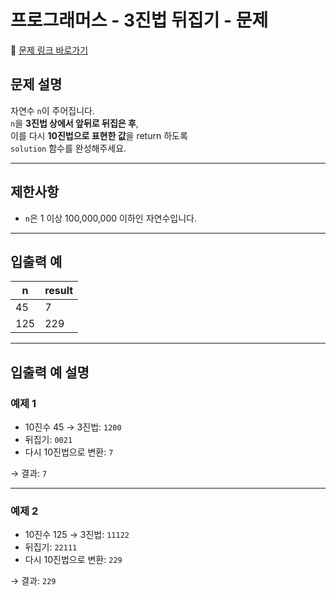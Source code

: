 # 프로그래머스 - 3진법 뒤집기 - 문제

🔗 [문제 링크 바로가기](https://school.programmers.co.kr/learn/courses/30/lessons/68935)

## 문제 설명

자연수 `n`이 주어집니다.  
`n`을 **3진법 상에서 앞뒤로 뒤집은 후**,  
이를 다시 **10진법으로 표현한 값**을 return 하도록  
`solution` 함수를 완성해주세요.

---

## 제한사항

- `n`은 1 이상 100,000,000 이하인 자연수입니다.

---

## 입출력 예

| n   | result |
| --- | ------ |
| 45  | 7      |
| 125 | 229    |

---

## 입출력 예 설명

### 예제 1

- 10진수 45 → 3진법: `1200`
- 뒤집기: `0021`
- 다시 10진법으로 변환: `7`

→ 결과: `7`

---

### 예제 2

- 10진수 125 → 3진법: `11122`
- 뒤집기: `22111`
- 다시 10진법으로 변환: `229`

→ 결과: `229`
